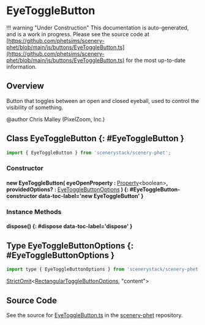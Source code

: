 # EyeToggleButton

!!! warning "Under Construction"
    This documentation is auto-generated, and is a work in progress. Please see the source code at
    [https://github.com/phetsims/scenery-phet/blob/main/js/buttons/EyeToggleButton.ts](https://github.com/phetsims/scenery-phet/blob/main/js/buttons/EyeToggleButton.ts) for the most up-to-date information.

## Overview

Button that toggles between an open and closed eyeball, used to control the visibility of something.

@author Chris Malley (PixelZoom, Inc.)

## Class EyeToggleButton {: #EyeToggleButton }


```js
import { EyeToggleButton } from 'scenerystack/scenery-phet';
```
### Constructor

#### new EyeToggleButton( eyeOpenProperty : <span style="font-weight: 400;">[Property](../axon/Property.md)&lt;<span style="color: hsla(calc(var(--md-hue) + 180deg),80%,40%,1);">boolean</span>&gt;</span>, providedOptions? : <span style="font-weight: 400;">[EyeToggleButtonOptions](../scenery-phet/EyeToggleButton.md#EyeToggleButtonOptions)</span> ) {: #EyeToggleButton-constructor data-toc-label='new EyeToggleButton' }

### Instance Methods

#### dispose() {: #dispose data-toc-label='dispose' }



## Type EyeToggleButtonOptions {: #EyeToggleButtonOptions }


```js
import type { EyeToggleButtonOptions } from 'scenerystack/scenery-phet';
```


[StrictOmit](../phet-core/StrictOmit.md)&lt;[RectangularToggleButtonOptions](../sun/RectangularToggleButton.md#RectangularToggleButtonOptions), "content"&gt;



## Source Code

See the source for [EyeToggleButton.ts](https://github.com/phetsims/scenery-phet/blob/main/js/buttons/EyeToggleButton.ts) in the [scenery-phet](https://github.com/phetsims/scenery-phet) repository.
